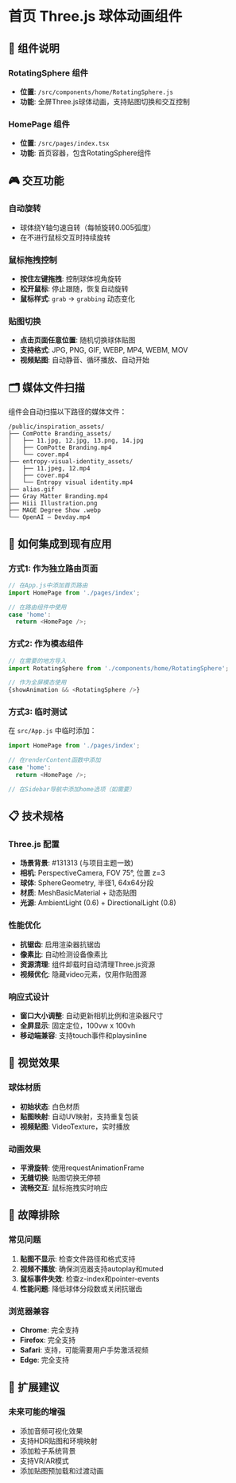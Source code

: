 # 首页 Three.js 球体动画组件

## 🎯 组件说明

### RotatingSphere 组件
- **位置**: `/src/components/home/RotatingSphere.js`
- **功能**: 全屏Three.js球体动画，支持贴图切换和交互控制

### HomePage 组件  
- **位置**: `/src/pages/index.tsx`
- **功能**: 首页容器，包含RotatingSphere组件

## 🎮 交互功能

### 自动旋转
- 球体绕Y轴匀速自转（每帧旋转0.005弧度）
- 在不进行鼠标交互时持续旋转

### 鼠标拖拽控制
- **按住左键拖拽**: 控制球体视角旋转
- **松开鼠标**: 停止跟随，恢复自动旋转
- **鼠标样式**: `grab` → `grabbing` 动态变化

### 贴图切换
- **点击页面任意位置**: 随机切换球体贴图
- **支持格式**: JPG, PNG, GIF, WEBP, MP4, WEBM, MOV
- **视频贴图**: 自动静音、循环播放、自动开始

## 🗂️ 媒体文件扫描

组件会自动扫描以下路径的媒体文件：

```
/public/inspiration_assets/
├── ComPotte Branding_assets/
│   ├── 11.jpg, 12.jpg, 13.png, 14.jpg
│   ├── ComPotte Branding.mp4
│   └── cover.mp4
├── entropy-visual-identity_assets/
│   ├── 11.jpeg, 12.mp4
│   ├── cover.mp4
│   └── Entropy visual identity.mp4
├── alias.gif
├── Gray Matter Branding.mp4
├── Hiii Illustration.png
├── MAGE Degree Show .webp
└── OpenAI — Devday.mp4
```

## 🚀 如何集成到现有应用

### 方式1: 作为独立路由页面
```javascript
// 在App.js中添加首页路由
import HomePage from './pages/index';

// 在路由组件中使用
case 'home':
  return <HomePage />;
```

### 方式2: 作为模态组件
```javascript
// 在需要的地方导入
import RotatingSphere from './components/home/RotatingSphere';

// 作为全屏模态使用
{showAnimation && <RotatingSphere />}
```

### 方式3: 临时测试
在 `src/App.js` 中临时添加：
```javascript
import HomePage from './pages/index';

// 在renderContent函数中添加
case 'home':
  return <HomePage />;

// 在Sidebar导航中添加home选项（如需要）
```

## 📋 技术规格

### Three.js 配置
- **场景背景**: #131313 (与项目主题一致)
- **相机**: PerspectiveCamera, FOV 75°, 位置 z=3
- **球体**: SphereGeometry, 半径1, 64x64分段
- **材质**: MeshBasicMaterial + 动态贴图
- **光源**: AmbientLight (0.6) + DirectionalLight (0.8)

### 性能优化
- **抗锯齿**: 启用渲染器抗锯齿
- **像素比**: 自动检测设备像素比
- **资源清理**: 组件卸载时自动清理Three.js资源
- **视频优化**: 隐藏video元素，仅用作贴图源

### 响应式设计
- **窗口大小调整**: 自动更新相机比例和渲染器尺寸
- **全屏显示**: 固定定位，100vw x 100vh
- **移动端兼容**: 支持touch事件和playsinline

## 🎨 视觉效果

### 球体材质
- **初始状态**: 白色材质
- **贴图映射**: 自动UV映射，支持重复包装
- **视频贴图**: VideoTexture，实时播放

### 动画效果
- **平滑旋转**: 使用requestAnimationFrame
- **无缝切换**: 贴图切换无停顿
- **流畅交互**: 鼠标拖拽实时响应

## 🔧 故障排除

### 常见问题
1. **贴图不显示**: 检查文件路径和格式支持
2. **视频不播放**: 确保浏览器支持autoplay和muted
3. **鼠标事件失效**: 检查z-index和pointer-events
4. **性能问题**: 降低球体分段数或关闭抗锯齿

### 浏览器兼容
- **Chrome**: 完全支持
- **Firefox**: 完全支持  
- **Safari**: 支持，可能需要用户手势激活视频
- **Edge**: 完全支持

## 🎯 扩展建议

### 未来可能的增强
- 添加音频可视化效果
- 支持HDR贴图和环境映射
- 添加粒子系统背景
- 支持VR/AR模式
- 添加贴图预加载和过渡动画 